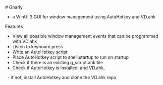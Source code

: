 \# Gnarly

* a WinUI 3 GUI for window management using AutoHotkey and VD.ahk



Features

* View all possible window management events that can be programmed with VD.ahk
* Listen to keyboard press
* Write an AutoHotkey script
* Place AutoHotkey script to shell:startup to run on startup
* Check if there is an existing g\_script.ahk file
* Check if AutoHotkey is installed, and VD.ahk, 

&nbsp;	- if not, install AutoHotkey and clone the VD.ahk repo

